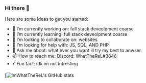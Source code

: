 ### Hi there 👋

<!--
**Imwhattherel/imwhattherel** is a ✨ _special_ ✨ repository because its `README.md` (this file) appears on your GitHub profile.
-->
Here are some ideas to get you started:

- 🔭 I’m currently working on: full stack deveolpment coarse 
- 🌱 I’m currently learning: full stack deveolpment coarse 
- 👯 I’m looking to collaborate on: websites
- 🤔 I’m looking for help with: JS, SQL, AND PHP
- 💬 Ask me about: what ever you want ill try my best to anwser 
- 📫 How to reach me: Discord: WhatTheReL#3846
- ⚡ Fun fact: idk im not intresting 


[![ImWhatTheReL's GitHub stats](https://github-readme-stats.vercel.app/api?username=imwhatthereka&show_icons=true&theme=dark)


